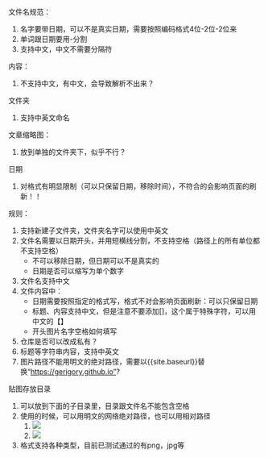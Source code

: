 文件名规范：
1. 名字要带日期，可以不是真实日期，需要按照编码格式4位-2位-2位来
2. 单词跟日期要用-分割
3. 支持中文，中文不需要分隔符

内容：
1. 不支持中文，有中文，会导致解析不出来？

文件夹
1. 支持中英文命名

文章缩略图：
1. 放到单独的文件夹下，似乎不行？

日期
1. 对格式有明显限制（可以只保留日期，移除时间），不符合的会影响页面的刷新！！

规则：
1. 支持新建子文件夹，文件夹名字可以使用中英文
2. 文件名需要以日期开头，并用短横线分割，不支持空格（路径上的所有单位都不支持空格）
	- 不可以移除日期，但日期可以不是真实的
	- 日期是否可以缩写为单个数字
3. 文件名支持中文
4. 文件内容中：
	- 日期需要按照指定的格式写，格式不对会影响页面刷新：可以只保留日期
	- 标题、内容支持中文，但是注意不要添加[]，这个属于特殊字符，可以用中文的【】
	- 开头图片名字空格如何填写
5. 仓库是否可以改成私有？
6. 标题等字符串内容，支持中英文
7. 图片路径不能用明文的绝对路径，需要以{{site.baseurl}}替换“https://gerigory.github.io”?

贴图存放目录
1. 可以放到下面的子目录里，目录跟文件名不能包含空格
2. 使用的时候，可以用明文的网络绝对路径，也可以用相对路径
   1. ![]({{site.baseurl}}/assets/img/Dithering-avoids-banding/1.png)
   2. ![](https://gerigory.github.io/assets/img/Dithering-avoids-banding/1.png)
3. 格式支持各种类型，目前已测试通过的有png，jpg等